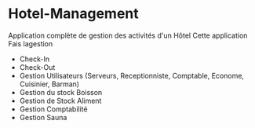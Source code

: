 # Hotel-Management
Application complète de gestion des activités d'un Hôtel
Cette application Fais lagestion
- Check-In
- Check-Out
- Gestion Utilisateurs (Serveurs, Receptionniste, Comptable, Econome, Cuisinier, Barman)
- Gestion du stock Boisson
- Gestion de Stock Aliment
- Gestion Comptabilité
- Gestion Sauna

